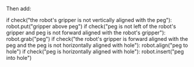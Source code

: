 

Then add:

if check("the robot's gripper is not vertically aligned with the peg"):
    robot.put("gripper above peg")
if check("peg is not left of the robot's gripper and peg is not forward aligned with the robot's gripper"):
    robot.grab("peg")
if check("the robot's gripper is forward aligned with the peg and the peg is not horizontally aligned with hole"):
    robot.align("peg to hole")
if check("peg is horizontally aligned with hole"):
    robot.insert("peg into hole")